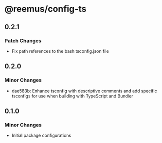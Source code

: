 # @reemus/config-ts

## 0.2.1

### Patch Changes

- Fix path references to the bash tsconfig.json file

## 0.2.0

### Minor Changes

- dae583b: Enhance tsconfig with descriptive comments and add specific tsconfigs for use when building with TypeScript and Bundler

## 0.1.0

### Minor Changes

- Initial package configurations
